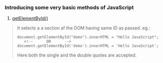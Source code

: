 ### Introducing some very basic methods of JavaScript

1. <u>getElementById()</u>
> It selects a a section af the DOM having same ID as passed.
> eg.:
>```
> document.getElementById("demo").innerHTML = "Hello JavaScript";
>    <!--      OR      -->
> document.getElementById('demo').innerHTML = 'Hello JavaScript';
>```
> Here both the single and the double quotes are accepted.
>
